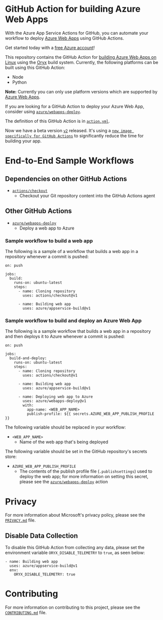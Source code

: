 # GitHub Action for building Azure Web Apps

With the Azure App Service Actions for GitHub, you can automate your workflow to deploy [Azure Web Apps](https://azure.microsoft.com/en-us/services/app-service/web/) using GitHub Actions.

Get started today with a [free Azure account](https://azure.com/free/open-source)!

This repository contains the GitHub Action for [building Azure Web Apps on Linux](./action.yml) using the [Oryx](https://github.com/microsoft/Oryx) build system. Currently, the following platforms can be built using this GitHub Action:

- Node
- Python

**Note:** Currently you can only use platform versions which are supported by [Azure Web Apps](https://azure.microsoft.com/en-us/services/app-service/web/). 

If you are looking for a GitHub Action to deploy your Azure Web App, consider using [`azure/webapps-deploy`](https://github.com/Azure/webapps-deploy).

The definition of this GitHub Action is in [`action.yml`](./action.yml).

Now we have a beta version [`v2`](https://github.com/Azure/appservice-build/tree/v2) released. It's using a [`new image specifically for GitHub Actions`](https://github.com/microsoft/Oryx/blob/master/images/build/GitHubActions.Dockerfile
) to significantly reduce the time for building your app.

# End-to-End Sample Workflows

## Dependencies on other GitHub Actions

- [`actions/checkout`](https://github.com/actions/checkout)
  - Checkout your Git repository content into the GitHub Actions agent

## Other GitHub Actions

- [`azure/webapps-deploy`](https://github.com/Azure/webapps-deploy)
  - Deploy a web app to Azure

### Sample workflow to build a web app

The following is a sample of a workflow that builds a web app in a repository whenever a commit is pushed:

```
on: push

jobs:
  build:
    runs-on: ubuntu-latest
    steps:
      - name: Cloning repository
        uses: actions/checkout@v1

      - name: Building web app
        uses: azure/appservice-build@v1
```

### Sample workflow to build and deploy an Azure Web App

The following is a sample workflow that builds a web app in a repository and then deploys it to Azure whenever a commit is pushed:

```
on: push

jobs:
  build-and-deploy:
    runs-on: ubuntu-latest
    steps:
      - name: Cloning repository
        uses: actions/checkout@v1

      - name: Building web app
        uses: azure/appservice-build@v1

      - name: Deploying web app to Azure
        uses: azure/webapps-deploy@v1
        with:
          app-name: <WEB_APP_NAME>
          publish-profile: ${{ secrets.AZURE_WEB_APP_PUBLISH_PROFILE }}
```

The following variable should be replaced in your workflow:

- `<WEB_APP_NAME>`
    - Name of the web app that's being deployed

The following variable should be set in the GitHub repository's secrets store:

- `AZURE_WEB_APP_PUBLISH_PROFILE`
    - The contents of the publish profile file (`.publishsettings`) used to deploy the web app; for more information on setting this secret, please see the [`azure/webapps-deploy`](https://github.com/Azure/webapps-deploy) action

# Privacy

For more information about Microsoft's privacy policy, please see the [`PRIVACY.md`](./PRIVACY.md) file.

## Disable Data Collection

To disable this GitHub Action from collecting any data, please set the environment variable `ORYX_DISABLE_TELEMETRY` to `true`, as seen below:

```
- name: Building web app
  uses: azure/appservice-build@v1
  env:
    ORYX_DISABLE_TELEMETRY: true
```

# Contributing

For more information on contributing to this project, please see the [`CONTRIBUTING.md`](./CONTRIBUTING.md) file.